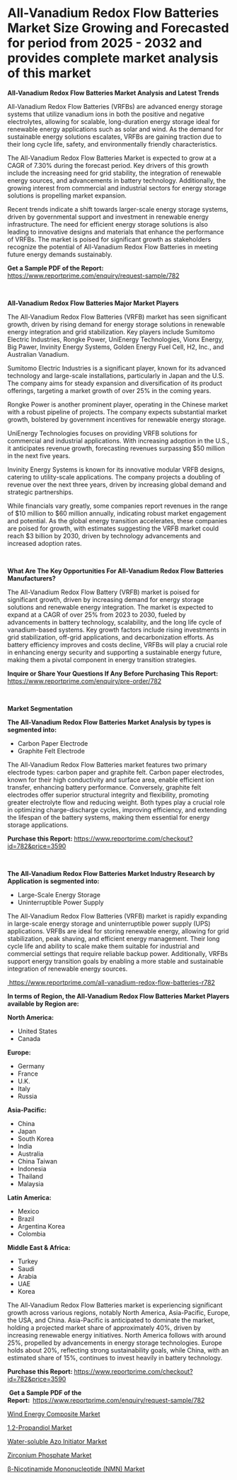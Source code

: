 <p><h1>All-Vanadium Redox Flow Batteries Market Size Growing and Forecasted for period from 2025 - 2032 and provides complete market analysis of this market</h1></p><p><strong>All-Vanadium Redox Flow Batteries Market Analysis and Latest Trends</strong></p>
<p><p>All-Vanadium Redox Flow Batteries (VRFBs) are advanced energy storage systems that utilize vanadium ions in both the positive and negative electrolytes, allowing for scalable, long-duration energy storage ideal for renewable energy applications such as solar and wind. As the demand for sustainable energy solutions escalates, VRFBs are gaining traction due to their long cycle life, safety, and environmentally friendly characteristics.</p><p>The All-Vanadium Redox Flow Batteries Market is expected to grow at a CAGR of 7.30% during the forecast period. Key drivers of this growth include the increasing need for grid stability, the integration of renewable energy sources, and advancements in battery technology. Additionally, the growing interest from commercial and industrial sectors for energy storage solutions is propelling market expansion. </p><p>Recent trends indicate a shift towards larger-scale energy storage systems, driven by governmental support and investment in renewable energy infrastructure. The need for efficient energy storage solutions is also leading to innovative designs and materials that enhance the performance of VRFBs. The market is poised for significant growth as stakeholders recognize the potential of All-Vanadium Redox Flow Batteries in meeting future energy demands sustainably.</p></p>
<p><strong>Get a Sample PDF of the Report:&nbsp;</strong> <a href="https://www.reportprime.com/enquiry/request-sample/782?utm_campaign=104&utm_medium=2&utm_source=Github&utm_content=ia&utm_term=18032025&utm_id=all-vanadium-redox-flow-batteries">https://www.reportprime.com/enquiry/request-sample/782</a></p>
<p>&nbsp;</p>
<p><strong>All-Vanadium Redox Flow Batteries Major Market Players</strong></p>
<p><p>The All-Vanadium Redox Flow Batteries (VRFB) market has seen significant growth, driven by rising demand for energy storage solutions in renewable energy integration and grid stabilization. Key players include Sumitomo Electric Industries, Rongke Power, UniEnergy Technologies, Vionx Energy, Big Pawer, Invinity Energy Systems, Golden Energy Fuel Cell, H2, Inc., and Australian Vanadium.</p><p>Sumitomo Electric Industries is a significant player, known for its advanced technology and large-scale installations, particularly in Japan and the U.S. The company aims for steady expansion and diversification of its product offerings, targeting a market growth of over 25% in the coming years. </p><p>Rongke Power is another prominent player, operating in the Chinese market with a robust pipeline of projects. The company expects substantial market growth, bolstered by government incentives for renewable energy storage.</p><p>UniEnergy Technologies focuses on providing VRFB solutions for commercial and industrial applications. With increasing adoption in the U.S., it anticipates revenue growth, forecasting revenues surpassing $50 million in the next five years.</p><p>Invinity Energy Systems is known for its innovative modular VRFB designs, catering to utility-scale applications. The company projects a doubling of revenue over the next three years, driven by increasing global demand and strategic partnerships.</p><p>While financials vary greatly, some companies report revenues in the range of $10 million to $60 million annually, indicating robust market engagement and potential. As the global energy transition accelerates, these companies are poised for growth, with estimates suggesting the VRFB market could reach $3 billion by 2030, driven by technology advancements and increased adoption rates.</p></p>
<p>&nbsp;</p>
<p><strong>What Are The Key Opportunities For All-Vanadium Redox Flow Batteries Manufacturers?</strong></p>
<p><p>The All-Vanadium Redox Flow Battery (VRFB) market is poised for significant growth, driven by increasing demand for energy storage solutions and renewable energy integration. The market is expected to expand at a CAGR of over 25% from 2023 to 2030, fueled by advancements in battery technology, scalability, and the long life cycle of vanadium-based systems. Key growth factors include rising investments in grid stabilization, off-grid applications, and decarbonization efforts. As battery efficiency improves and costs decline, VRFBs will play a crucial role in enhancing energy security and supporting a sustainable energy future, making them a pivotal component in energy transition strategies.</p></p>
<p><strong>Inquire or Share Your Questions If Any Before Purchasing This Report:</strong> <a href="https://www.reportprime.com/enquiry/pre-order/782?utm_campaign=104&utm_medium=2&utm_source=Github&utm_content=ia&utm_term=18032025&utm_id=all-vanadium-redox-flow-batteries">https://www.reportprime.com/enquiry/pre-order/782</a></p>
<p>&nbsp;</p>
<p><strong>Market Segmentation</strong></p>
<p><strong>The All-Vanadium Redox Flow Batteries Market Analysis by types is segmented into:</strong></p>
<p><ul><li>Carbon Paper Electrode</li><li>Graphite Felt Electrode</li></ul></p>
<p><p>The All-Vanadium Redox Flow Batteries market features two primary electrode types: carbon paper and graphite felt. Carbon paper electrodes, known for their high conductivity and surface area, enable efficient ion transfer, enhancing battery performance. Conversely, graphite felt electrodes offer superior structural integrity and flexibility, promoting greater electrolyte flow and reducing weight. Both types play a crucial role in optimizing charge-discharge cycles, improving efficiency, and extending the lifespan of the battery systems, making them essential for energy storage applications.</p></p>
<p><strong>Purchase this Report:&nbsp;</strong><a href="https://www.reportprime.com/checkout?id=782&price=3590&utm_campaign=104&utm_medium=2&utm_source=Github&utm_content=ia&utm_term=18032025&utm_id=all-vanadium-redox-flow-batteries">https://www.reportprime.com/checkout?id=782&price=3590</a></p>
<p>&nbsp;</p>
<p><strong>The All-Vanadium Redox Flow Batteries Market Industry Research by Application is segmented into:</strong></p>
<p><ul><li>Large-Scale Energy Storage</li><li>Uninterruptible Power Supply</li></ul></p>
<p><p>The All-Vanadium Redox Flow Batteries (VRFB) market is rapidly expanding in large-scale energy storage and uninterruptible power supply (UPS) applications. VRFBs are ideal for storing renewable energy, allowing for grid stabilization, peak shaving, and efficient energy management. Their long cycle life and ability to scale make them suitable for industrial and commercial settings that require reliable backup power. Additionally, VRFBs support energy transition goals by enabling a more stable and sustainable integration of renewable energy sources.</p></p>
<p><a href="https://www.reportprime.com/all-vanadium-redox-flow-batteries-r782?utm_campaign=104&utm_medium=2&utm_source=Github&utm_content=ia&utm_term=18032025&utm_id=all-vanadium-redox-flow-batteries">&nbsp;https://www.reportprime.com/all-vanadium-redox-flow-batteries-r782</a></p>
<p><strong>In terms of Region, the All-Vanadium Redox Flow Batteries Market Players available by Region are:</strong></p>
<p>
    <p> <strong> North America: </strong>
        <ul>
            <li>United States</li>
            <li>Canada</li>
        </ul>
        </p> 
    <p> <strong> Europe: </strong>
        <ul>
            <li>Germany</li>
            <li>France</li>
            <li>U.K.</li>
            <li>Italy</li>
            <li>Russia</li>
        </ul>
        </p> 
    <p> <strong> Asia-Pacific: </strong>
        <ul>
            <li>China</li>
            <li>Japan</li>
            <li>South Korea</li>
            <li>India</li>
            <li>Australia</li>
            <li>China Taiwan</li>
            <li>Indonesia</li>
            <li>Thailand</li>
            <li>Malaysia</li>
        </ul>
        </p> 
    <p> <strong> Latin America: </strong>
        <ul>
            <li>Mexico</li>
            <li>Brazil</li>
            <li>Argentina Korea</li>
            <li>Colombia</li>
        </ul>
        </p> 
    <p> <strong> Middle East & Africa: </strong>
        <ul>
            <li>Turkey</li>
            <li>Saudi</li>
            <li>Arabia</li>
            <li>UAE</li>
            <li>Korea</li>
        </ul>
    </p>
    </p>
<p><p>The All-Vanadium Redox Flow Batteries market is experiencing significant growth across various regions, notably North America, Asia-Pacific, Europe, the USA, and China. Asia-Pacific is anticipated to dominate the market, holding a projected market share of approximately 40%, driven by increasing renewable energy initiatives. North America follows with around 25%, propelled by advancements in energy storage technologies. Europe holds about 20%, reflecting strong sustainability goals, while China, with an estimated share of 15%, continues to invest heavily in battery technology.</p></p>
<p><strong>Purchase this Report: </strong><a href="https://www.reportprime.com/checkout?id=782&price=3590&utm_campaign=104&utm_medium=2&utm_source=Github&utm_content=ia&utm_term=18032025&utm_id=all-vanadium-redox-flow-batteries">https://www.reportprime.com/checkout?id=782&price=3590</a></p>
<p>&nbsp;<strong>Get a Sample PDF of the Report:&nbsp;&nbsp;</strong><a href="https://www.reportprime.com/enquiry/request-sample/782?utm_campaign=104&utm_medium=2&utm_source=Github&utm_content=ia&utm_term=18032025&utm_id=all-vanadium-redox-flow-batteries">https://www.reportprime.com/enquiry/request-sample/782</a></p>
<p><strong></strong></p>
<p><p><a href="https://github.com/cavushjla/Market-Research-Report-List-1/blob/main/wind-energy-composite-market.md?utm_campaign=104&utm_medium=2&utm_source=Github&utm_content=ia&utm_term=18032025&utm_id=all-vanadium-redox-flow-batteries">Wind Energy Composite Market</a></p><p><a href="https://github.com/hoppeellia6b/Market-Research-Report-List-1/blob/main/12-propandiol-market.md?utm_campaign=104&utm_medium=2&utm_source=Github&utm_content=ia&utm_term=18032025&utm_id=all-vanadium-redox-flow-batteries">1,2-Propandiol Market</a></p><p><a href="https://github.com/coricnzati/Market-Research-Report-List-1/blob/main/water-soluble-azo-initiator-market.md?utm_campaign=104&utm_medium=2&utm_source=Github&utm_content=ia&utm_term=18032025&utm_id=all-vanadium-redox-flow-batteries">Water-soluble Azo Initiator Market</a></p><p><a href="https://github.com/evraltandre36/Market-Research-Report-List-1/blob/main/zirconium-phosphate-market.md?utm_campaign=104&utm_medium=2&utm_source=Github&utm_content=ia&utm_term=18032025&utm_id=all-vanadium-redox-flow-batteries">Zirconium Phosphate Market</a></p><p><a href="https://github.com/kleyderoomes/Market-Research-Report-List-1/blob/main/b-nicotinamide-mononucleotide-nmn-market.md?utm_campaign=104&utm_medium=2&utm_source=Github&utm_content=ia&utm_term=18032025&utm_id=all-vanadium-redox-flow-batteries">β-Nicotinamide Mononucleotide (NMN) Market</a></p></p>